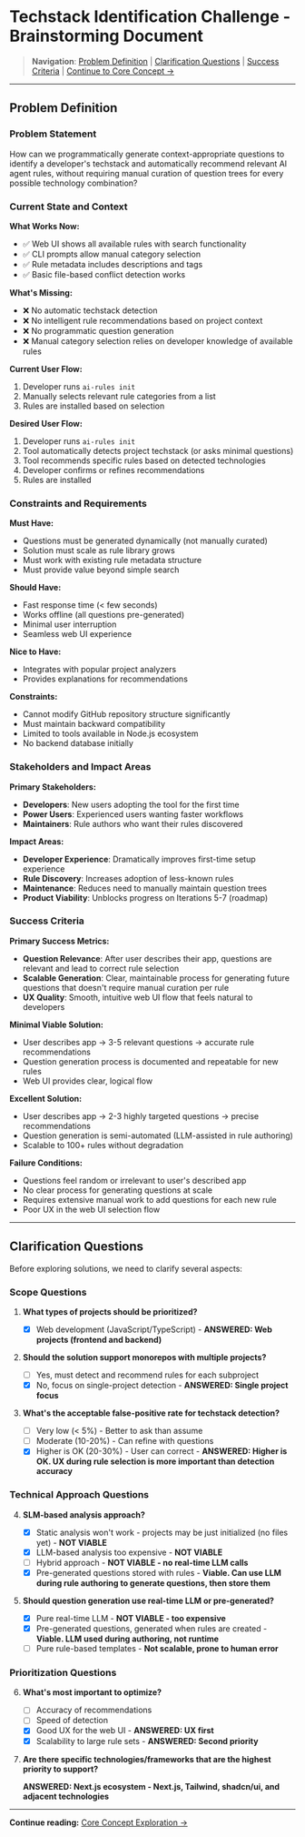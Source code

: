 # Techstack Identification Challenge - Brainstorming Document

> **Navigation**: [Problem Definition](#problem-definition) | [Clarification Questions](#clarification-questions) | [Success Criteria](#success-criteria) | [Continue to Core Concept →](./question-based-filtering.md)

---

## Problem Definition

### Problem Statement

How can we programmatically generate context-appropriate questions to identify a developer's techstack and automatically recommend relevant AI agent rules, without requiring manual curation of question trees for every possible technology combination?

### Current State and Context

**What Works Now:**

- ✅ Web UI shows all available rules with search functionality
- ✅ CLI prompts allow manual category selection
- ✅ Rule metadata includes descriptions and tags
- ✅ Basic file-based conflict detection works

**What's Missing:**

- ❌ No automatic techstack detection
- ❌ No intelligent rule recommendations based on project context
- ❌ No programmatic question generation
- ❌ Manual category selection relies on developer knowledge of available rules

**Current User Flow:**

1. Developer runs `ai-rules init`
2. Manually selects relevant rule categories from a list
3. Rules are installed based on selection

**Desired User Flow:**

1. Developer runs `ai-rules init`
2. Tool automatically detects project techstack (or asks minimal questions)
3. Tool recommends specific rules based on detected technologies
4. Developer confirms or refines recommendations
5. Rules are installed

### Constraints and Requirements

**Must Have:**

- Questions must be generated dynamically (not manually curated)
- Solution must scale as rule library grows
- Must work with existing rule metadata structure
- Must provide value beyond simple search

**Should Have:**

- Fast response time (< few seconds)
- Works offline (all questions pre-generated)
- Minimal user interruption
- Seamless web UI experience

**Nice to Have:**

- Integrates with popular project analyzers
- Provides explanations for recommendations

**Constraints:**

- Cannot modify GitHub repository structure significantly
- Must maintain backward compatibility
- Limited to tools available in Node.js ecosystem
- No backend database initially

### Stakeholders and Impact Areas

**Primary Stakeholders:**

- **Developers**: New users adopting the tool for the first time
- **Power Users**: Experienced users wanting faster workflows
- **Maintainers**: Rule authors who want their rules discovered

**Impact Areas:**

- **Developer Experience**: Dramatically improves first-time setup experience
- **Rule Discovery**: Increases adoption of less-known rules
- **Maintenance**: Reduces need to manually maintain question trees
- **Product Viability**: Unblocks progress on Iterations 5-7 (roadmap)

### Success Criteria

**Primary Success Metrics:**

- **Question Relevance**: After user describes their app, questions are relevant and lead to correct rule selection
- **Scalable Generation**: Clear, maintainable process for generating future questions that doesn't require manual curation per rule
- **UX Quality**: Smooth, intuitive web UI flow that feels natural to developers

**Minimal Viable Solution:**

- User describes app → 3-5 relevant questions → accurate rule recommendations
- Question generation process is documented and repeatable for new rules
- Web UI provides clear, logical flow

**Excellent Solution:**

- User describes app → 2-3 highly targeted questions → precise recommendations
- Question generation is semi-automated (LLM-assisted in rule authoring)
- Scalable to 100+ rules without degradation

**Failure Conditions:**

- Questions feel random or irrelevant to user's described app
- No clear process for generating questions at scale
- Requires extensive manual work to add questions for each new rule
- Poor UX in the web UI selection flow

---

## Clarification Questions

Before exploring solutions, we need to clarify several aspects:

### Scope Questions

1. **What types of projects should be prioritized?**

   - [x] Web development (JavaScript/TypeScript) - **ANSWERED: Web projects (frontend and backend)**

2. **Should the solution support monorepos with multiple projects?**

   - [ ] Yes, must detect and recommend rules for each subproject
   - [x] No, focus on single-project detection - **ANSWERED: Single project focus**

3. **What's the acceptable false-positive rate for techstack detection?**

   - [ ] Very low (< 5%) - Better to ask than assume
   - [ ] Moderate (10-20%) - Can refine with questions
   - [x] Higher is OK (20-30%) - User can correct - **ANSWERED: Higher is OK. UX during rule selection is more important than detection accuracy**

### Technical Approach Questions

4. **SLM-based analysis approach?**

   - [x] Static analysis won't work - projects may be just initialized (no files yet) - **NOT VIABLE**
   - [x] LLM-based analysis too expensive - **NOT VIABLE**
   - [ ] Hybrid approach - **NOT VIABLE - no real-time LLM calls**
   - [x] Pre-generated questions stored with rules - **Viable. Can use LLM during rule authoring to generate questions, then store them**

5. **Should question generation use real-time LLM or pre-generated?**

   - [x] Pure real-time LLM - **NOT VIABLE - too expensive**
   - [x] Pre-generated questions, generated when rules are created - **Viable. LLM used during authoring, not runtime**
   - [ ] Pure rule-based templates - **Not scalable, prone to human error**

### Prioritization Questions

6. **What's most important to optimize?**

   - [ ] Accuracy of recommendations
   - [ ] Speed of detection
   - [x] Good UX for the web UI - **ANSWERED: UX first**
   - [x] Scalability to large rule sets - **ANSWERED: Second priority**

7. **Are there specific technologies/frameworks that are the highest priority to support?**

   **ANSWERED: Next.js ecosystem - Next.js, Tailwind, shadcn/ui, and adjacent technologies**

---

**Continue reading:** [Core Concept Exploration →](./question-based-filtering.md)
